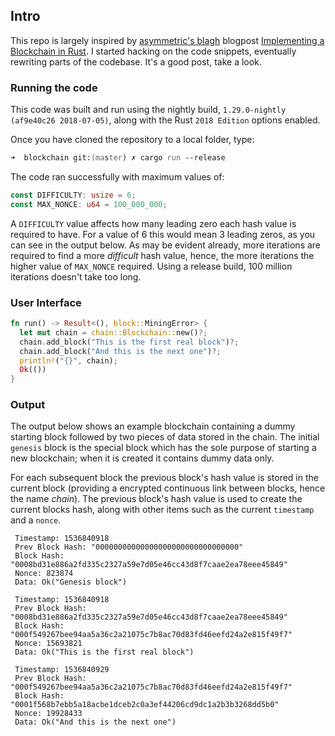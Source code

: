 
## Intro

This repo is largely inspired by [asymmetric's blagh](https://asymmetric.github.io) blogpost [Implementing a Blockchain in Rust](https://asymmetric.github.io/2018/02/11/blockchain-rust/). I started hacking on the code snippets, eventually rewriting parts of the codebase. It's a good post, take a look.

### Running the code

This code was built and run using the nightly build, `1.29.0-nightly (af9e40c26 2018-07-05)`, along with the Rust `2018 Edition` options enabled.

Once you have cloned the repository to a local folder, type:

```zsh
➜  blockchain git:(master) ✗ cargo run --release
```

The code ran successfully with maximum values of:

```rust
const DIFFICULTY: usize = 6;
const MAX_NONCE: u64 = 100_000_000;
```

A `DIFFICULTY` value affects how many leading zero each hash value is required to have. For a value of 6 this would mean 3 leading zeros, as you can see in the output below. As may be evident already, more iterations are required to find a more _difficult_ hash value, hence, the more iterations the higher value of `MAX_NONCE` required. Using a release build, 100 million iterations doesn't take too long. 

### User Interface

```rust
fn run() -> Result<(), block::MiningError> {
  let mut chain = chain::Blockchain::new()?;
  chain.add_block("This is the first real block")?;
  chain.add_block("And this is the next one")?;
  println!("{}", chain);
  Ok(())
}
```

### Output

The output below shows an example blockchain containing a dummy starting block followed by two pieces of data stored in the chain. The initial `genesis` block is the special block which has the sole purpose of starting a new blockchain; when it is created it contains dummy data only.

For each subsequent block the previous block's hash value is stored in the current block (providing a encrypted continuous link between blocks, hence the name _chain_). The previous block's hash value is used to create the current blocks hash, along with other items such as the current `timestamp` and a `nonce`.

```
 Timestamp: 1536840918
 Prev Block Hash: "00000000000000000000000000000000"
 Block Hash: "0008bd31e886a2fd335c2327a59e7d05e46cc43d8f7caae2ea78eee45849"
 Nonce: 823874
 Data: Ok("Genesis block")

 Timestamp: 1536840918
 Prev Block Hash: "0008bd31e886a2fd335c2327a59e7d05e46cc43d8f7caae2ea78eee45849"
 Block Hash: "000f549267bee94aa5a36c2a21075c7b8ac70d83fd46eefd24a2e815f49f7"
 Nonce: 15693821
 Data: Ok("This is the first real block")

 Timestamp: 1536840929
 Prev Block Hash: "000f549267bee94aa5a36c2a21075c7b8ac70d83fd46eefd24a2e815f49f7"
 Block Hash: "0001f568b7ebb5a18acbe1dceb2c0a3ef44206cd9dc1a2b3b3268dd5b0"
 Nonce: 19928433
 Data: Ok("And this is the next one")
```


